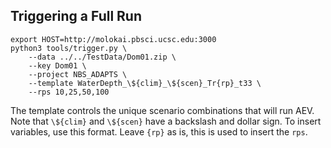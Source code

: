 ## Triggering a Full Run

```
export HOST=http://molokai.pbsci.ucsc.edu:3000
python3 tools/trigger.py \
    --data ../../TestData/Dom01.zip \
    --key Dom01 \
    --project NBS_ADAPTS \
    --template WaterDepth_\${clim}_\${scen}_Tr{rp}_t33 \
    --rps 10,25,50,100
```

The template controls the unique scenario combinations that will run AEV.  Note that `\${clim}` and `\${scen}` have a backslash and dollar sign.  To insert variables, use this format.  Leave `{rp}` as is, this is used to insert the `rps`.